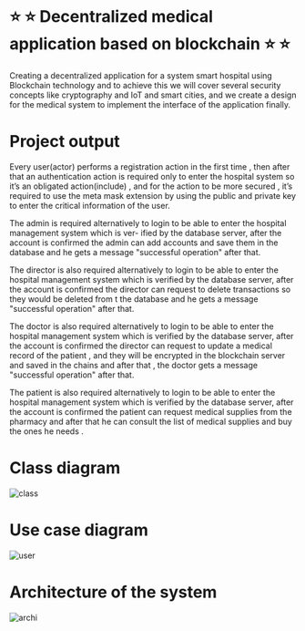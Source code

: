 # ⭐️ ⭐️ Decentralized medical application based on blockchain  ⭐️ ⭐️

Creating a decentralized application for a system smart hospital using Blockchain technology and to achieve this we will cover several security concepts like cryptography and IoT and smart cities, and we create a design for the medical system to implement the interface of
the application finally.

# Project output
Every user(actor) performs a registration action in the first time , then after that an authentication action is
required only to enter the hospital system so it’s an obligated action(include) , and for the action to be more
secured , it’s required to use the meta mask extension by using the public and private key to enter the critical
information of the user.

The admin is required alternatively to login to be able to enter the hospital management system which is ver-
ified by the database server, after the account is confirmed the admin can add accounts and save them in the
database and he gets a message "successful operation" after that.

The director is also required alternatively to login to be able to enter the hospital management system which
is verified by the database server, after the account is confirmed the director can request to delete transactions
so they would be deleted from t the database and he gets a message "successful operation" after that.

The doctor is also required alternatively to login to be able to enter the hospital management system which
is verified by the database server, after the account is confirmed the director can request to update a medical
record of the patient , and they will be encrypted in the blockchain server and saved in the chains and after
that , the doctor gets a message "successful operation" after that.

The patient is also required alternatively to login to be able to enter the hospital management system which
is verified by the database server, after the account is confirmed the patient can request medical supplies from
the pharmacy and after that he can consult the list of medical supplies and buy the ones he needs .

# Class diagram 

![class](https://github.com/zakidjellouli47/Medical-decentralized-app/assets/69325676/3f63c9d5-051c-4213-88a8-09fa08a608d4)

# Use case diagram 
![user](https://github.com/zakidjellouli47/Medical-decentralized-app/assets/69325676/d55371b9-c34f-4e8f-8a83-9524f79f81e5)


# Architecture of the system
![archi](https://github.com/zakidjellouli47/Medical-decentralized-app/assets/69325676/81693937-378b-476f-98e1-f0b143ca46ec)

